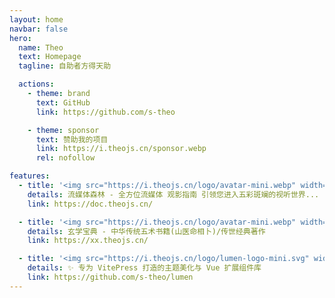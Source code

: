 ```yaml
---
layout: home
navbar: false
hero:
  name: Theo
  text: Homepage
  tagline: 自助者方得天助

  actions:
    - theme: brand
      text: GitHub
      link: https://github.com/s-theo

    - theme: sponsor
      text: 赞助我的项目
      link: https://i.theojs.cn/sponsor.webp
      rel: nofollow

features:
  - title: '<img src="https://i.theojs.cn/logo/avatar-mini.webp" width="24" height="24" alt="avatar" />Theo-Docs'
    details: 流媒体森林 - 全方位流媒体 观影指南 引领您进入五彩斑斓的视听世界...
    link: https://doc.theojs.cn/

  - title: '<img src="https://i.theojs.cn/logo/avatar-mini.webp" width="24" height="24" alt="avatar" />玄学宝典'
    details: 玄学宝典 - 中华传统五术书籍(山医命相卜)/传世经典著作
    link: https://xx.theojs.cn/

  - title: '<img src="https://i.theojs.cn/logo/lumen-logo-mini.svg" width="24" height="24" alt="lumen logo" />@theojs/lumen'
    details: ✨ 专为 VitePress 打造的主题美化与 Vue 扩展组件库
    link: https://github.com/s-theo/lumen
---
```


<Home />

<style>
.VPFeature .title {
  display: flex;
  align-items: center;
}

.VPFeature .title img {
  margin-right: 0.5em;
}
</style>
